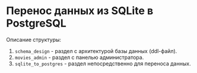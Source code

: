 # Перенос данных из SQLite в PostgreSQL

Описание структуры:
1. `schema_design` - раздел c архитектурой базы данных (ddl-файл).
2. `movies_admin` - раздел с панелью администратора.
3. `sqlite_to_postgres` - раздел непосредственно для переноса данных.
